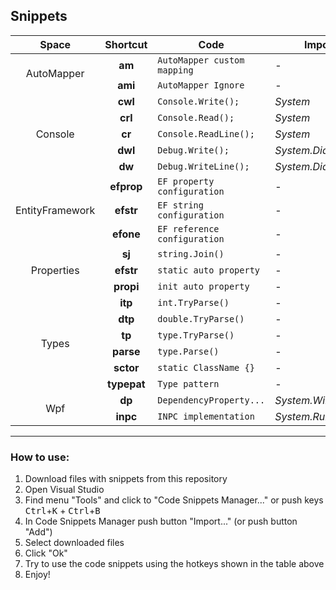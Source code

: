 ## Snippets

<table>
    <thead>
        <tr>
            <th>Space</th>
            <th>Shortcut</th>
            <th>Code</th>
            <th>Imported namespace</th>
            <th>Filename</th>
        </tr>
    </thead>
    <tbody>
        <!-- AutoMapper -->
        <tr>
            <td rowspan=2 align="center">AutoMapper</td>
            <td align="center"><b>am</b></td>
            <td align="left"><code>AutoMapper custom mapping</code></td>
            <td align="left">-</td>
            <td align="left"><a href="https://github.com/DepthRel/DevEnvironment/blob/master/Snippets/AutoMapper/am.snippet">am.snippet</a></td>
        </tr>
        <tr>
            <td align="center"><b>ami</b></td>
            <td align="left"><code>AutoMapper Ignore</code></td>
            <td align="left">-</td>
            <td align="left"><a href="https://github.com/DepthRel/DevEnvironment/blob/master/Snippets/AutoMapper/ami.snippet">ami.snippet</a></td>
        </tr>
        <!-- Console -->
        <tr>
            <td rowspan=5 align="center">Console</td>
            <td align="center"><b>cwl</b></td>
            <td align="left"><code>Console.Write();</code></td>
            <td align="left"><i>System</i></td>
            <td align="left"><a href="https://github.com/DepthRel/DevEnvironment/blob/master/Snippets/Console/Console.Write.snippet">Console.Write.snippet</a></td>
        </tr>
        <tr>
            <td align="center"><b>crl</b></td>
            <td align="left"><code>Console.Read();</code></td>
            <td align="left"><i>System</i></td>
            <td align="left"><a href="https://github.com/DepthRel/DevEnvironment/blob/master/Snippets/Console/Console.Read.snippet">Console.Read.snippet</a></td>
        </tr>
        <tr>
            <td align="center"><b>cr</b></td>
            <td align="left"><code>Console.ReadLine();</code></td>
            <td align="left"><i>System</i></td>
            <td align="left"><a href="https://github.com/DepthRel/DevEnvironment/blob/master/Snippets/Console/Console.ReadLine.snippet">Console.ReadLine.snippet</a></td>
        </tr>
        <tr>
            <td align="center"><b>dwl</b></td>
            <td align="left"><code>Debug.Write();</code></td>
            <td align="left"><i>System.Diagnostics</i></td>
            <td align="left"><a href="https://github.com/DepthRel/DevEnvironment/blob/master/Snippets/Console/Debug.Write.snippet">Debug.Write.snippet</a></td>
        </tr>
        <tr>
            <td align="center"><b>dw</b></td>
            <td align="left"><code>Debug.WriteLine();</code></td>
            <td align="left"><i>System.Diagnostics</i></td>
            <td align="left"><a href="https://github.com/DepthRel/DevEnvironment/blob/master/Snippets/Console/Debug.WriteLine.snippet">Debug.WriteLine.snippet</a></td>
        </tr>
        <!-- EntityFramework -->
        <tr>
            <td rowspan=3 align="center">EntityFramework</td>
            <td align="center"><b>efprop</b></td>
            <td align="left"><code>EF property configuration</code></td>
            <td align="left">-</td>
            <td align="left"><a href="https://github.com/DepthRel/DevEnvironment/blob/master/Snippets/EF/efprop.snippet">efprop.snippet</a></td>
        </tr>
        <tr>
            <td align="center"><b>efstr</b></td>
            <td align="left"><code>EF string configuration</code></td>
            <td align="left">-</td>
            <td align="left"><a href="https://github.com/DepthRel/DevEnvironment/blob/master/Snippets/EF/efstr.snippet">efstr.snippet</a></td>
        </tr>
        <tr>
            <td align="center"><b>efone</b></td>
            <td align="left"><code>EF reference configuration</code></td>
            <td align="left">-</td>
            <td align="left"><a href="https://github.com/DepthRel/DevEnvironment/blob/master/Snippets/EF/efone.snippet">efone.snippet</a></td>
        </tr>
        <!-- Properties -->
        <tr>
            <td rowspan=3 align="center">Properties</td>
            <td align="center"><b>sj</b></td>
            <td align="left"><code>string.Join()</code></td>
            <td align="left">-</td>
            <td align="left"><a href="https://github.com/DepthRel/DevEnvironment/blob/master/Snippets/Properties/string.Join.snippet">string.Join.snippet</a></td>
        </tr>
        <tr>
            <td align="center"><b>efstr</b></td>
            <td align="left"><code>static auto property</code></td>
            <td align="left">-</td>
            <td align="left"><a href="https://github.com/DepthRel/DevEnvironment/blob/master/Snippets/Properties/sprop.snippet">sprop.snippet</a></td>
        </tr>
        <tr>
            <td align="center"><b>propi</b></td>
            <td align="left"><code>init auto property</code></td>
            <td align="left">-</td>
            <td align="left"><a href="https://github.com/DepthRel/DevEnvironment/blob/master/Snippets/Properties/propi.snippet">propi.snippet</a></td>
        </tr>
        <!-- Types -->
        <tr>
            <td rowspan=6 align="center">Types</td>
            <td align="center"><b>itp</b></td>
            <td align="left"><code>int.TryParse()</code></td>
            <td align="left">-</td>
            <td align="left"><a href="https://github.com/DepthRel/DevEnvironment/blob/master/Snippets/Types/int.TryParse.snippet">int.TryParse.snippet</a></td>
        </tr>
        <tr>
            <td align="center"><b>dtp</b></td>
            <td align="left"><code>double.TryParse()</code></td>
            <td align="left">-</td>
            <td align="left"><a href="https://github.com/DepthRel/DevEnvironment/blob/master/Snippets/Types/double.TryParse.snippet">double.TryParse.snippet</a></td>
        </tr>
        <tr>
            <td align="center"><b>tp</b></td>
            <td align="left"><code>type.TryParse()</code></td>
            <td align="left">-</td>
            <td align="left"><a href="https://github.com/DepthRel/DevEnvironment/blob/master/Snippets/Types/type.TryParse.snippet">type.TryParse.snippet</a></td>
        </tr>
        <tr>
            <td align="center"><b>parse</b></td>
            <td align="left"><code>type.Parse()</code></td>
            <td align="left">-</td>
            <td align="left"><a href="https://github.com/DepthRel/DevEnvironment/blob/master/Snippets/Types/type.Parse.snippet">type.Parse.snippet</a></td>
        </tr>
        <tr>
            <td align="center"><b>sctor</b></td>
            <td align="left"><code>static ClassName {}</code></td>
            <td align="left">-</td>
            <td align="left"><a href="https://github.com/DepthRel/DevEnvironment/blob/master/Snippets/Types/sctor.snippet">sctor.snippet</a></td>
        </tr>
        <tr>
            <td align="center"><b>typepat</b></td>
            <td align="left"><code>Type pattern</code></td>
            <td align="left">-</td>
            <td align="left"><a href="https://github.com/DepthRel/DevEnvironment/blob/master/Snippets/Types/typepat.snippet">typepat.snippet</a></td>
        </tr>
        <!-- Wpf -->
        <tr>
            <td rowspan=2 align="center">Wpf</td>
            <td align="center"><b>dp</b></td>
            <td align="left"><code>DependencyProperty...</code></td>
            <td align="left"><i>System.Windows</i></td>
            <td align="left"><a href="https://github.com/DepthRel/DevEnvironment/blob/master/Snippets/Wpf/dp.snippet">dp.snippet</a></td>
        </tr>
        <tr>
            <td align="center"><b>inpc</b></td>
            <td align="left"><code>INPC implementation</code></td>
            <td align="left"><i>System.Runtime.CompilerServices</i></td>
            <td align="left"><a href="https://github.com/DepthRel/DevEnvironment/blob/master/Snippets/Wpf/inpc.snippet">inpc.snippet</a></td>
        </tr>
    </tbody>
</table>

---

### How to use:

1. Download files with snippets from this repository
2. Open Visual Studio
3. Find menu "Tools" and click to "Code Snippets Manager..." or push keys <kbd>Ctrl</kbd>+<kbd>K</kbd> + <kbd>Ctrl</kbd>+<kbd>B</kbd>
4. In Code Snippets Manager push button "Import..." (or push button "Add")
5. Select downloaded files
6. Click "Ok"
7. Try to use the code snippets using the hotkeys shown in the table above
8. Enjoy!
